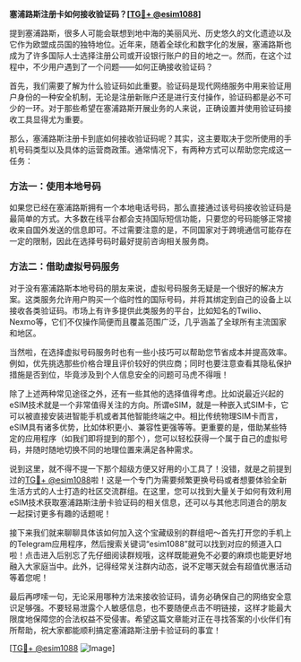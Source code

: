 **塞浦路斯注册卡如何接收验证码？[[TG💪+ @esim1088](https://t.me/s/esim1088)]**

提到塞浦路斯，很多人可能会联想到地中海的美丽风光、历史悠久的文化遗迹以及它作为欧盟成员国的独特地位。近年来，随着全球化和数字化的发展，塞浦路斯也成为了许多国际人士选择注册公司或开设银行账户的目的地之一。然而，在这个过程中，不少用户遇到了一个问题——如何正确接收验证码？

首先，我们需要了解为什么验证码如此重要。验证码是现代网络服务中用来验证用户身份的一种安全机制，无论是注册新账户还是进行支付操作，验证码都是必不可少的一环。对于那些希望在塞浦路斯开展业务的人来说，正确设置并使用验证码接收工具显得尤为重要。

那么，塞浦路斯注册卡到底如何接收验证码呢？其实，这主要取决于您所使用的手机号码类型以及具体的运营商政策。通常情况下，有两种方式可以帮助您完成这一任务：

### 方法一：使用本地号码

如果您已经在塞浦路斯拥有一个本地电话号码，那么直接通过该号码接收验证码是最简单的方式。大多数在线平台都会支持国际短信功能，只要您的号码能够正常接收来自国外发送的信息即可。不过需要注意的是，不同国家对于跨境通信可能存在一定的限制，因此在选择号码时最好提前咨询相关服务商。

### 方法二：借助虚拟号码服务

对于没有塞浦路斯本地号码的朋友来说，虚拟号码服务无疑是一个很好的解决方案。这类服务允许用户购买一个临时性的国际号码，并将其绑定到自己的设备上以接收各类验证码。市场上有许多提供此类服务的平台，比如知名的Twilio、Nexmo等，它们不仅操作简便而且覆盖范围广泛，几乎涵盖了全球所有主流国家和地区。

当然啦，在选择虚拟号码服务时也有一些小技巧可以帮助您节省成本并提高效率。例如，优先挑选那些价格合理且评价较好的供应商；同时也要注意查看其隐私保护措施是否到位，毕竟涉及到个人信息安全的问题可马虎不得哦！

除了上述两种常见途径之外，还有一些其他的选择值得考虑。比如说最近兴起的eSIM技术就是一个非常值得关注的方向。所谓eSIM，就是一种嵌入式SIM卡，它可以被直接安装进智能手机或者其他智能终端之中。相比传统物理SIM卡而言，eSIM具有诸多优势，比如体积更小、兼容性更强等等。更重要的是，借助某些特定的应用程序（如我们即将提到的那个），您可以轻松获得一个属于自己的虚拟号码，并随时随地切换不同的地理位置来满足各种需求。

说到这里，就不得不提一下那个超级方便又好用的小工具了！没错，就是之前提到过的[TG💪+ @esim1088](https://t.me/s/esim1088)啦！这是一个专门为需要频繁更换号码或者想要体验全新生活方式的人士打造的社区交流群组。在这里，您可以找到大量关于如何有效利用eSIM技术获取塞浦路斯注册卡验证码的相关信息，还可以与其他志同道合的朋友一起探讨更多有趣的话题呢！

接下来我们就来聊聊具体该如何加入这个宝藏级别的群组吧～首先打开您的手机上的Telegram应用程序，然后搜索关键词“esim1088”就可以找到对应的频道入口啦！点击进入后别忘了先仔细阅读群规哦，这样既能避免不必要的麻烦也能更好地融入大家庭当中。此外，记得经常关注群内动态，说不定哪天就会有超值优惠活动等着您呢！

最后再啰嗦一句，无论采用哪种方法来接收验证码，请务必确保自己的网络安全意识足够强。不要轻易泄露个人敏感信息，也不要随便点击不明链接，这样才能最大限度地保障您的合法权益不受侵害。希望这篇文章能对正在寻找答案的小伙伴们有所帮助，祝大家都能顺利搞定塞浦路斯注册卡验证码的事宜！

[[TG💪+ @esim1088](https://t.me/s/esim1088) ![Image](https://i.postimg.cc/4NQfJmqS/Snipaste-2025-05-13-00-14-12.png)]